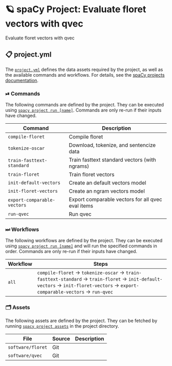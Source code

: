 <!-- SPACY PROJECT: AUTO-GENERATED DOCS START (do not remove) -->

# 🪐 spaCy Project: Evaluate floret vectors with qvec

Evaluate floret vectors with qvec

## 📋 project.yml

The [`project.yml`](project.yml) defines the data assets required by the
project, as well as the available commands and workflows. For details, see the
[spaCy projects documentation](https://spacy.io/usage/projects).

### ⏯ Commands

The following commands are defined by the project. They
can be executed using [`spacy project run [name]`](https://spacy.io/api/cli#project-run).
Commands are only re-run if their inputs have changed.

| Command | Description |
| --- | --- |
| `compile-floret` | Compile floret |
| `tokenize-oscar` | Download, tokenize, and sentencize data |
| `train-fasttext-standard` | Train fasttext standard vectors (with ngrams) |
| `train-floret` | Train floret vectors |
| `init-default-vectors` | Create an default vectors model |
| `init-floret-vectors` | Create an ngram vectors model |
| `export-comparable-vectors` | Export comparable vectors for all qvec eval items |
| `run-qvec` | Run qvec |

### ⏭ Workflows

The following workflows are defined by the project. They
can be executed using [`spacy project run [name]`](https://spacy.io/api/cli#project-run)
and will run the specified commands in order. Commands are only re-run if their
inputs have changed.

| Workflow | Steps |
| --- | --- |
| `all` | `compile-floret` &rarr; `tokenize-oscar` &rarr; `train-fasttext-standard` &rarr; `train-floret` &rarr; `init-default-vectors` &rarr; `init-floret-vectors` &rarr; `export-comparable-vectors` &rarr; `run-qvec` |

### 🗂 Assets

The following assets are defined by the project. They can
be fetched by running [`spacy project assets`](https://spacy.io/api/cli#project-assets)
in the project directory.

| File | Source | Description |
| --- | --- | --- |
| `software/floret` | Git |  |
| `software/qvec` | Git |  |

<!-- SPACY PROJECT: AUTO-GENERATED DOCS END (do not remove) -->
